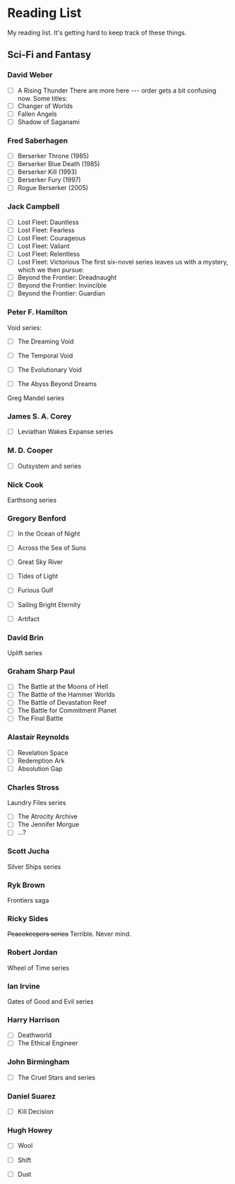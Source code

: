 # Reading List
My reading list. It's getting hard to keep track of these things.

## Sci-Fi and Fantasy
### David Weber
- [ ] A Rising Thunder
There are more here --- order gets a bit confusing now. Some titles:
- [ ] Changer of Worlds
- [ ] Fallen Angels
- [ ] Shadow of Saganami

### Fred Saberhagen
- [ ] Berserker Throne (1985)
- [ ] Berserker Blue Death (1985)
- [ ] Berserker Kill (1993)
- [ ] Berserker Fury (1997)
- [ ] Rogue Berserker (2005)

### Jack Campbell
- [ ] Lost Fleet: Dauntless
- [ ] Lost Fleet: Fearless
- [ ] Lost Fleet: Courageous
- [ ] Lost Fleet: Valiant
- [ ] Lost Fleet: Relentless
- [ ] Lost Fleet: Victorious
The first six-novel series leaves us with a mystery, which we then pursue:
- [ ] Beyond the Frontier: Dreadnaught
- [ ] Beyond the Frontier: Invincible
- [ ] Beyond the Frontier: Guardian

### Peter F. Hamilton
Void series:
- [ ] The Dreaming Void
- [ ] The Temporal Void
- [ ] The Evolutionary Void

- [ ] The Abyss Beyond Dreams

Greg Mandel series

### James S. A. Corey
- [ ] Leviathan Wakes
Expanse series

### M. D. Cooper
- [ ] Outsystem
and series

### Nick Cook
Earthsong series

### Gregory Benford
- [ ] In the Ocean of Night
- [ ] Across the Sea of Suns
- [ ] Great Sky River
- [ ] Tides of Light
- [ ] Furious Gulf
- [ ] Sailing Bright Eternity

- [ ] Artifact

### David Brin
Uplift series

### Graham Sharp Paul
- [ ] The Battle at the Moons of Hell
- [ ] The Battle of the Hammer Worlds
- [ ] The Battle of Devastation Reef
- [ ] The Battle for Commitment Planet
- [ ] The Final Battle

### Alastair Reynolds
- [ ] Revelation Space
- [ ] Redemption Ark
- [ ] Absolution Gap

### Charles Stross
Laundry Files series
- [ ] The Atrocity Archive
- [ ] The Jennifer Morgue
- [ ] ...?

### Scott Jucha
Silver Ships series

### Ryk Brown
Frontiers saga

### Ricky Sides
~~Peacekeepers series~~ Terrible. Never mind.

### Robert Jordan
Wheel of Time series

### Ian Irvine
Gates of Good and Evil series

### Harry Harrison
- [ ] Deathworld
- [ ] The Ethical Engineer

### John Birmingham
- [ ] The Cruel Stars
and series

### Daniel Suarez
- [ ] Kill Decision

### Hugh Howey
- [ ] Wool
- [ ] Shift
- [ ] Dust

